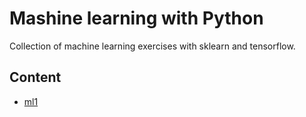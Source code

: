 # Mashine learning with Python

Collection of machine learning exercises with sklearn and tensorflow.

## Content
*  [ml1](https://github.com/tim-dim/ml1/blob/master/ml1.py)


